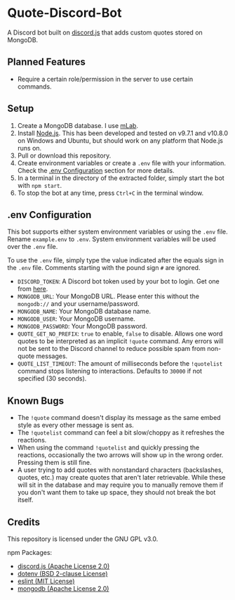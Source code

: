 # Quote-Discord-Bot

A Discord bot built on [discord.js](https://discord.js.org/) that adds custom quotes stored on MongoDB.

## Planned Features

* Require a certain role/permission in the server to use certain commands.

## Setup

1. Create a MongoDB database. I use [mLab](https://mlab.com/).
2. Install [Node.js](https://nodejs.org/). This has been developed and tested on v9.7.1 and v10.8.0 on Windows and Ubuntu, but should work on any platform that Node.js runs on.
3. Pull or download this repository.
4. Create environment variables or create a `.env` file with your information. Check the [.env Configuration](#env-configuration) section for more details.
5. In a terminal in the directory of the extracted folder, simply start the bot with `npm start`.
6. To stop the bot at any time, press `Ctrl+C` in the terminal window.

## .env Configuration

This bot supports either system environment variables or using the `.env` file. Rename `example.env` to `.env`.
System environment variables will be used over the `.env` file.

To use the `.env` file, simply type the value indicated after the equals sign in the `.env` file.
Comments starting with the pound sign `#` are ignored.

* `DISCORD_TOKEN`: A Discord bot token used by your bot to login. Get one from [here](https://discordapp.com/developers/applications/).
* `MONGODB_URL`: Your MongoDB URL. Please enter this without the `mongodb://` and your username/password.
* `MONGODB_NAME`: Your MongoDB database name.
* `MONGODB_USER`: Your MongoDB username.
* `MONGODB_PASSWORD`: Your MongoDB password.
* `QUOTE_GET_NO_PREFIX`: `true` to enable, `false` to disable. Allows one word quotes to be interpreted as an implicit `!quote` command. Any errors will not be sent to the Discord channel to reduce possible spam from non-quote messages.
* `QUOTE_LIST_TIMEOUT`: The amount of milliseconds before the `!quotelist` command stops listening to interactions. Defaults to `30000` if not specified (30 seconds).

## Known Bugs

* The `!quote` command doesn't display its message as the same embed style as every other message is sent as.
* The `!quotelist` command can feel a bit slow/choppy as it refreshes the reactions.
* When using the command `!quotelist` and quickly pressing the reactions, occasionally the two arrows will show up in the wrong order. Pressing them is still fine.
* A user trying to add quotes with nonstandard characters (backslashes, quotes, etc.) may create quotes that aren't later retrievable. While these will sit in the database and may require you to manually remove them if you don't want them to take up space, they should not break the bot itself.

## Credits

This repository is licensed under the GNU GPL v3.0.

npm Packages:

* [discord.js (Apache License 2.0)](https://discord.js.org/)
* [dotenv (BSD 2-clause License)](https://github.com/motdotla/dotenv)
* [eslint (MIT License)](https://www.npmjs.com/package/eslint)
* [mongodb (Apache License 2.0)](https://www.npmjs.com/package/mongodb)